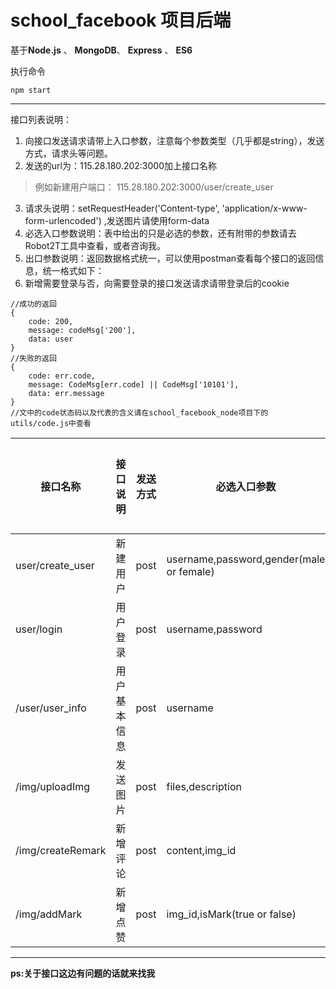 # school_facebook 项目后端

基于**Node.js** 、 **MongoDB**、 **Express** 、 **ES6**

执行命令

`npm start`

----

接口列表说明：

1. 向接口发送请求请带上入口参数，注意每个参数类型（几乎都是string），发送方式，请求头等问题。
2. 发送的url为：115.28.180.202:3000加上接口名称

 > 例如新建用户端口：
 > 115.28.180.202:3000/user/create_user

3. 请求头说明：setRequestHeader('Content-type', 'application/x-www-form-urlencoded') ,发送图片请使用form-data
4. 必选入口参数说明：表中给出的只是必选的参数，还有附带的参数请去Robot2T工具中查看，或者咨询我。
5. 出口参数说明：返回数据格式统一，可以使用postman查看每个接口的返回信息，统一格式如下：
6. 新增需要登录与否，向需要登录的接口发送请求请带登录后的cookie
```
//成功的返回
{
    code: 200,
    message: codeMsg['200'],
    data: user
}
//失败的返回
{
    code: err.code,
    message: CodeMsg[err.code] || CodeMsg['10101'],
    data: err.message
}
//文中的code状态码以及代表的含义请在school_facebook_node项目下的utils/code.js中查看
```

| 接口名称|接口说明|发送方式|必选入口参数 | 出口参数 |是否需要登录|
| -------|------ |-------------| -----|-----|------|
| user/create_user | 新建用户 |post |username,password,gender(male or female) |user|否|
| user/login| 用户登录 | post |username,password|user|否|
|/user/user_info| 用户基本信息|post|username|user|是|
|/img/uploadImg|发送图片|post|files,description|img|是|
|/img/createRemark|新增评论|post|content,img_id|remark|是|
|/img/addMark|新增点赞|post|img_id,isMark(true or false)|mark|是|

----------


**ps:关于接口这边有问题的话就来找我**